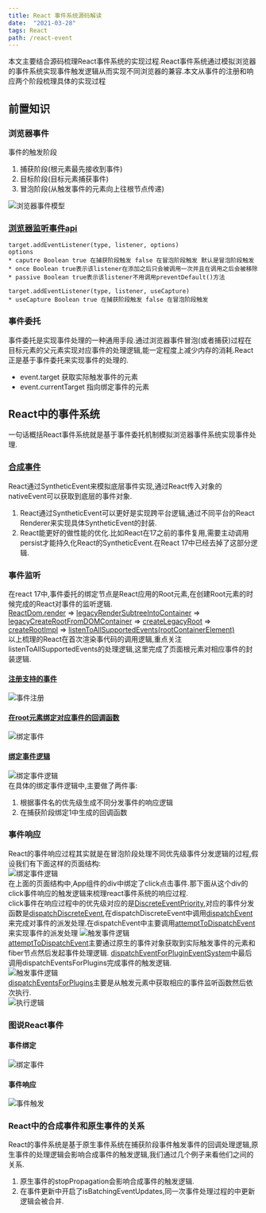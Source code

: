 ```yaml
---
title: React 事件系统源码解读
date:  "2021-03-28"
tags: React
path: /react-event
---
```


本文主要结合源码梳理React事件系统的实现过程.React事件系统通过模拟浏览器的事件系统实现事件触发逻辑从而实现不同浏览器的兼容.本文从事件的注册和响应两个阶段梳理具体的实现过程

## 前置知识

### 浏览器事件
事件的触发阶段
1. 捕获阶段(根元素最先接收到事件) 
2. 目标阶段(目标元素捕获事件)
3. 冒泡阶段(从触发事件的元素向上往根节点传递)  

![浏览器事件模型](./reactStatic/reactEvent/eventBrowser.png)
### [浏览器监听事件api](https://developer.mozilla.org/zh-CN/docs/Web/API/EventTarget/addEventListener)

    target.addEventListener(type, listener, options)
    options
    * caputre Boolean true 在捕获阶段触发 false 在冒泡阶段触发 默认是冒泡阶段触发
    * once Boolean true表示该listener在添加之后只会被调用一次并且在调用之后会被移除
    * passive Boolean true表示该listener不用调用preventDefault()方法

    target.addEventListener(type, listener, useCapture)
    * useCapture Boolean true 在捕获阶段触发 false 在冒泡阶段触发
    
### 事件委托
事件委托是实现事件处理的一种通用手段.通过浏览器事件冒泡(或者捕获)过程在目标元素的父元素实现对应事件的处理逻辑,能一定程度上减少内存的消耗.React正是基于事件委托来实现事件的处理的.
* event.target 获取实际触发事件的元素
* event.currentTarget 指向绑定事件的元素

## React中的事件系统
一句话概括React事件系统就是基于事件委托机制模拟浏览器事件系统实现事件处理.
### [合成事件](https://github.com/facebook/react/blob/master/packages/react-dom/src/events/SyntheticEvent.js)
React通过SyntheticEvent来模拟底层事件实现,通过React传入对象的nativeEvent可以获取到底层的事件对象.
1. React通过SyntheticEvent可以更好是实现跨平台逻辑,通过不同平台的React Renderer来实现具体SyntheticEvent的封装.
2. React能更好的做性能的优化.比如React在17之前的事件复用,需要主动调用persist才能持久化React的SyntheticEvent.在React 17中已经去掉了这部分逻辑.

### 事件监听
在react 17中,事件委托的绑定节点是React应用的Root元素,在创建Root元素的时候完成的React对事件的监听逻辑.  
[ReactDom.render](https://github.com/facebook/react/blob/5f21a9fca455069bc1e986e1528963a5055a8f21/packages/react-dom/src/client/ReactDOMLegacy.js#L287) => [legacyRenderSubtreeIntoContainer](https://github.com/facebook/react/blob/5f21a9fca455069bc1e986e1528963a5055a8f21/packages/react-dom/src/client/ReactDOMLegacy.js#L175) => [legacyCreateRootFromDOMContainer](https://github.com/facebook/react/blob/5f21a9fca455069bc1e986e1528963a5055a8f21/packages/react-dom/src/client/ReactDOMLegacy.js#L113) => [createLegacyRoot](https://github.com/facebook/react/blob/5f21a9fca455069bc1e986e1528963a5055a8f21/packages/react-dom/src/client/ReactDOMRoot.js#L164) => [createRootImpl](https://github.com/facebook/react/blob/5f21a9fca455069bc1e986e1528963a5055a8f21/packages/react-dom/src/client/ReactDOMRoot.js#L110) => [listenToAllSupportedEvents(rootContainerElement)](https://github.com/facebook/react/blob/5f21a9fca455069bc1e986e1528963a5055a8f21/packages/react-dom/src/client/ReactDOMRoot.js#L140)  
以上梳理的React在首次渲染事代码的调用逻辑,重点关注listenToAllSupportedEvents的处理逻辑,这里完成了页面根元素对相应事件的封装逻辑.  
#### [注册支持的事件](https://github.com/facebook/react/blob/5f21a9fca455069bc1e986e1528963a5055a8f21/packages/react-dom/src/events/DOMPluginEventSystem.js#L88)
![事件注册](./reactStatic/reactEvent/registerEvent.png)  
#### [在root元素绑定对应事件的回调函数](https://github.com/facebook/react/blob/5f21a9fca455069bc1e986e1528963a5055a8f21/packages/react-dom/src/events/DOMPluginEventSystem.js#L384)
![绑定事件](./reactStatic/reactEvent/rootListener.png)  
#### [绑定事件逻辑](https://github.com/facebook/react/blob/5f21a9fca455069bc1e986e1528963a5055a8f21/packages/react-dom/src/events/DOMPluginEventSystem.js#L412)
![绑定事件逻辑](./reactStatic/reactEvent/addTrappedEvent.png)  
在具体的绑定事件逻辑中,主要做了两件事:
1. 根据事件名的优先级生成不同分发事件的响应逻辑
2. 在捕获阶段绑定1中生成的回调函数

### 事件响应
React的事件响应过程其实就是在冒泡阶段处理不同优先级事件分发逻辑的过程,假设我们有下面这样的页面结构:  
![绑定事件逻辑](./reactStatic/reactEvent/pageStruct.png)  
在上面的页面结构中,App组件的div中绑定了click点击事件.那下面从这个div的click事件响应的触发逻辑来梳理react事件系统的响应过程.  
click事件在响应过程中的优先级对应的是[DiscreteEventPriority](https://github.com/facebook/react/blob/5f21a9fca455069bc1e986e1528963a5055a8f21/packages/react-dom/src/events/ReactDOMEventListener.js#L368),对应的事件分发函数是[dispatchDiscreteEvent](https://github.com/facebook/react/blob/5f21a9fca455069bc1e986e1528963a5055a8f21/packages/react-dom/src/events/ReactDOMEventListener.js#L122),在dispatchDiscreteEvent中调用[dispatchEvent](https://github.com/facebook/react/blob/5f21a9fca455069bc1e986e1528963a5055a8f21/packages/react-dom/src/events/ReactDOMEventListener.js#L160)来完成对事件的派发处理.在dispatchEvent中主要调用[attemptToDispatchEvent](https://github.com/facebook/react/blob/5f21a9fca455069bc1e986e1528963a5055a8f21/packages/react-dom/src/events/ReactDOMEventListener.js#L195)来实现事件的派发处理
![触发事件逻辑](./reactStatic/reactEvent/dispatcheEvent.png)  
[attemptToDispatchEvent](https://github.com/facebook/react/blob/5f21a9fca455069bc1e986e1528963a5055a8f21/packages/react-dom/src/events/ReactDOMEventListener.js#L250)主要通过原生的事件对象获取到实际触发事件的元素和fiber节点然后发起事件处理逻辑. 
[dispatchEventForPluginEventSystem](https://github.com/facebook/react/blob/5f21a9fca455069bc1e986e1528963a5055a8f21/packages/react-dom/src/events/DOMPluginEventSystem.js#L534)中最后调用dispatchEventsForPlugins完成事件的触发逻辑.  
![触发事件逻辑](./reactStatic/reactEvent/dispatchEventSystem.png)  
[dispatchEventsForPlugins](https://github.com/facebook/react/blob/5f21a9fca455069bc1e986e1528963a5055a8f21/packages/react-dom/src/events/DOMPluginEventSystem.js#L273)主要是从触发元素中获取相应的事件监听函数然后依次执行.  
![执行逻辑](./reactStatic/reactEvent/executeEvent.png)  

### 图说React事件

#### 事件绑定
![绑定事件](./reactStatic/reactEvent/listenEvent.png)  
#### 事件响应  
![事件触发](./reactStatic/reactEvent/eventSimulation.png)  


### React中的合成事件和原生事件的关系
React的事件系统是基于原生事件系统在捕获阶段事件触发事件的回调处理逻辑,原生事件的处理逻辑会影响合成事件的触发逻辑,我们通过几个例子来看他们之间的关系.
1. 原生事件的stopPropagation会影响合成事件的触发逻辑.  
2. 在事件更新中开启了isBatchingEventUpdates,同一次事件处理过程的中更新逻辑会被合并.

